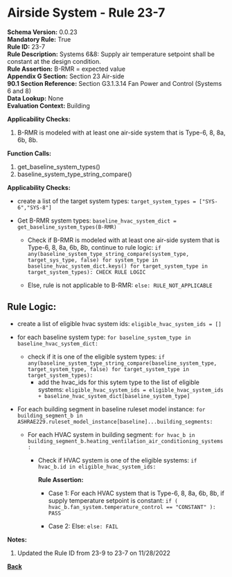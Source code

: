 
# Airside System - Rule 23-7  

**Schema Version:** 0.0.23  
**Mandatory Rule:** True  
**Rule ID:** 23-7  
**Rule Description:** Systems 6&8: Supply air temperature setpoint shall be constant at the design condition.  
**Rule Assertion:** B-RMR = expected value  
**Appendix G Section:** Section 23 Air-side  
**90.1 Section Reference:** Section G3.1.3.14 Fan Power and Control (Systems 6 and 8)  
**Data Lookup:** None  
**Evaluation Context:** Building  

**Applicability Checks:**  

1. B-RMR is modeled with at least one air-side system that is Type-6, 8, 8a, 6b, 8b.  

**Function Calls:**  

1. get_baseline_system_types()
2. baseline_system_type_string_compare()

**Applicability Checks:**  
- create a list of the target system types: `target_system_types = ["SYS-6","SYS-8"]`
- Get B-RMR system types: `baseline_hvac_system_dict = get_baseline_system_types(B-RMR)`

  - Check if B-RMR is modeled with at least one air-side system that is Type-6, 8, 8a, 6b, 8b, continue to rule logic: `if any(baseline_system_type_string_compare(system_type, target_sys_type, false) for system_type in baseline_hvac_system_dict.keys() for target_system_type in target_system_types): CHECK RULE LOGIC`

  - Else, rule is not applicable to B-RMR: `else: RULE_NOT_APPLICABLE`

## Rule Logic:  
- create a list of eligible hvac system ids: `eligible_hvac_system_ids = []`
- for each baseline system type: `for baseline_system_type in baseline_hvac_system_dict:`
  - check if it is one of the eligible system types: `if any(baseline_system_type_string_compare(baseline_system_type, target_system_type, false) for target_system_type in target_system_types):`
    - add the hvac_ids for this sytem type to the list of eligible systems: `eligible_hvac_system_ids = eligible_hvac_system_ids + baseline_hvac_system_dict[baseline_system_type]`


- For each building segment in baseline ruleset model instance: `for building_segment_b in ASHRAE229.ruleset_model_instance[baseline]...building_segments:`

  - For each HVAC system in building segment: `for hvac_b in building_segment_b.heating_ventilation_air_conditioning_systems:`
  
    - Check if HVAC system is one of the eligible systems: `if hvac_b.id in eligible_hvac_system_ids:`

      **Rule Assertion:**

      - Case 1: For each HVAC system that is Type-6, 8, 8a, 6b, 8b, if supply temperature setpoint is constant: `if ( hvac_b.fan_system.temperature_control == "CONSTANT" ): PASS`

      - Case 2: Else: `else: FAIL`

**Notes:**
1. Updated the Rule ID from 23-9 to 23-7 on 11/28/2022


**[Back](../_toc.md)**
